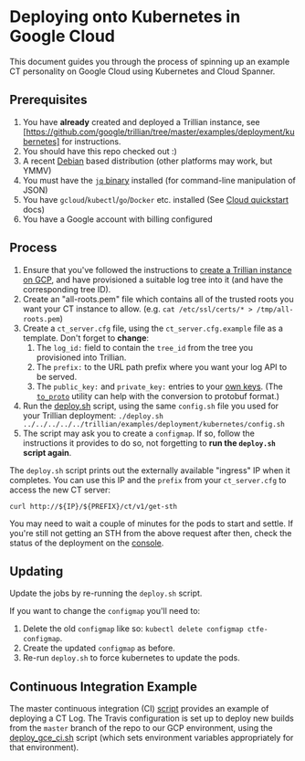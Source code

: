 # Deploying onto Kubernetes in Google Cloud

This document guides you through the process of spinning up an example CT
personality on Google Cloud using Kubernetes and Cloud Spanner.


## Prerequisites

1. You have **already** created and deployed a Trillian instance, see
   [https://github.com/google/trillian/tree/master/examples/deployment/kubernetes]
   for instructions.
1. You should have this repo checked out :)
1. A recent [Debian](https://debian.org) based distribution (other platforms
   may work, but YMMV)
1. You must have the [`jq` binary](https://packages.debian.org/stretch/jq)
   installed (for command-line manipulation of JSON)
1. You have `gcloud`/`kubectl`/`go`/`Docker` etc. installed (See
   [Cloud quickstart](https://cloud.google.com/kubernetes-engine/docs/quickstart)
   docs)
1. You have a Google account with billing configured


## Process

1. Ensure that you've followed the instructions to [create a Trillian instance on
   GCP](https://github.com/google/trillian/tree/master/examples/deployment/kubernetes),
   and have provisioned a suitable log tree into it (and have the
   corresponding tree ID).
1. Create an "all-roots.pem" file which contains all of the trusted roots you
   want your CT instance to allow.
   (e.g. `cat /etc/ssl/certs/* > /tmp/all-roots.pem`)
1. Create a `ct_server.cfg` file, using the `ct_server.cfg.example` file as a template.
   Don't forget to **change**:
   1. The `log_id:` field to contain the `tree_id` from the tree you provisioned into
      Trillian.
   1. The `prefix:` to the URL path prefix where you want your log API to be served.
   1. The `public_key:` and `private_key:` entries to your
      [own keys](../../../docs/ManualDeployment.md#key-generation).  (The
      [`to_proto`](https://github.com/google/trillian-examples/gossip/testdata/to_proto)
      utility can help with the conversion to protobuf format.)
1. Run the [deploy.sh](deploy.sh) script, using the same `config.sh` file you
   used for your Trillian deployment:
  `./deploy.sh ../../../../../trillian/examples/deployment/kubernetes/config.sh`
1. The script may ask you to create a `configmap`. If so, follow the
   instructions it provides to do so, not forgetting to **run the `deploy.sh`
   script again**.

The `deploy.sh` script prints out the externally available "ingress" IP when it
completes. You can use this IP and the `prefix` from your `ct_server.cfg` to
access the new CT server:

`curl http://${IP}/${PREFIX}/ct/v1/get-sth`

You may need to wait a couple of minutes for the pods to start and settle. If
you're still not getting an STH from the above request after then, check the
status of the deployment on the
[console](https://console.cloud.google.com/kubernetes/discovery).


## Updating

Update the jobs by re-running the `deploy.sh` script.

If you want to change the `configmap` you'll need to:
1. Delete the old `configmap` like so: `kubectl delete configmap ctfe-configmap`.
1. Create the updated `configmap` as before.
1. Re-run `deploy.sh` to force kubernetes to update the pods.


## Continuous Integration Example

The master continuous integration (CI)
[script](https://github.com/ctylim/certificate-transparency-go/blob/master/.travis.yml)
provides an example of deploying a CT Log.  The Travis configuration is set up
to deploy new builds from the `master` branch of the repo to our GCP
environment, using the
[deploy_gce_ci.sh](https://github.com/ctylim/certificate-transparency-go/blob/master/scripts/deploy_gce_ci.sh)
script (which sets environment variables appropriately for that environment).
